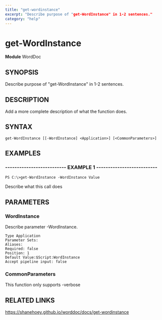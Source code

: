 ```yaml
---
title: "get-wordinstance"
excerpt: "Describe purpose of "get-WordInstance" in 1-2 sentences."
category: "help"
---
```


# get-WordInstance
**Module** WordDoc

## SYNOPSIS
Describe purpose of "get-WordInstance" in 1-2 sentences.

## DESCRIPTION
Add a more complete description of what the function does.

## SYNTAX

```
get-WordInstance [[-WordInstance] <Application>] [<CommonParameters>]
```


## EXAMPLES

### -------------------------- EXAMPLE 1 --------------------------


```
PS C:\>get-WordInstance -WordInstance Value
```

Describe what this call does


## PARAMETERS

### WordInstance

Describe parameter -WordInstance.

```
Type Application
Parameter Sets: 
Aliases: 
Required: false
Position: 1
Default Value:$Script:WordInstance
Accept pipeline input: false
```
### CommonParameters

This function only supports -verbose

## RELATED LINKS


https://shanehoey.github.io/worddoc/docs/get-wordinstance
